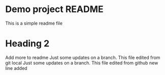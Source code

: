 # Demo project README

This is a simple readme file

# Heading 2

Add more to readme
Just some updates on a branch. This file edited from git local
Just some updates on a branch. This file edited from github
new line added
